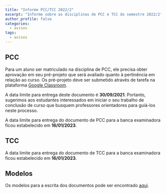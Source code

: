 ```yaml
---
title: "Informe PCC/TCC 2022/2" 
excerpt: "Informe sobre as disciplinas de PCC e TCC do semestre 2022/2"
author_profile: false
categories:
  - avisos
tags:
  - avisos
---
```


## PCC

Para um aluno ser matriculado na disciplina de PCC, ele precisa obter aprovação em seu pré-projeto que será avaliado quanto à pertinência em relação ao curso. Os pré-projeto deve ser submetido através de tarefa na plataforma [Google Classroom](https://classroom.google.com/c/NDg5NDg0NzE1MjY4?cjc=qip6xmk).


A data limite para entrega deste documento é **30/09/2021**. Portanto, sugerimos aos estudantes interessados em iniciar o seu trabalho de conclusão de curso que busquem professores orientadores para guiá-los neste processo.

A data limite para entrega do documento de PCC para a banca examinadora ficou estabelecido em **16/01/2023**.

## TCC

A data limite para entrega do documento de TCC para a banca examinadora ficou estabelecido em **16/01/2023**.

## Modelos

Os modelos para a escrita dos documentos pode ser encontrado [aqui](https://github.com/ifbmodels).